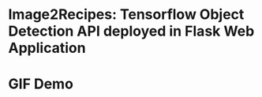 # Image2Recipes: Tensorflow Object Detection API deployed in Flask Web Application
# GIF Demo
<img src="https://raw.githubusercontent.com/tabet-f/Image2Recipes-using-Tensorflow-Object-Detection-API/master/GIFdemo/image2recipesDEMO.gif" alt="">
